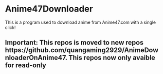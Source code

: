 # Anime47Downloader
This is a program used to download anime from Anime47.com with a single click!

<h2> <b>Important:</b> This repos is moved to new repos https://github.com/quangaming2929/AnimeDownloaderOnAnime47. This repos now only avaible for read-only </h2>
